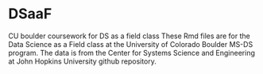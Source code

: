 # DSaaF
CU boulder coursework for DS as a field class
These Rmd files are for the Data Science as a Field class at the University of Colorado Boulder MS-DS program.  The data is from the Center for Systems Science and Engineering at John Hopkins University github repository.
